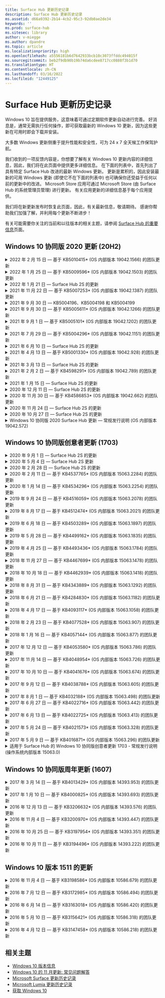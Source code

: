 ```yaml
---
title: Surface Hub 更新历史记录
description: Surface Hub 更新历史记录
ms.assetid: d66a9392-2b14-4cb2-95c3-92db0ae2de34
keywords: ''
ms.prod: surface-hub
ms.sitesec: library
author: v-miegge
ms.author: dpandre
ms.topic: article
ms.localizationpriority: high
ms.openlocfilehash: a5556181b6d7642933bcb10c3073ffddc494015f
ms.sourcegitcommit: beb2f9db90b19b74da6cdee8717cc0888f3b1d70
ms.translationtype: HT
ms.contentlocale: zh-CN
ms.lasthandoff: 03/16/2022
ms.locfileid: "12449125"
---
```

# <a name="surface-hub-update-history"></a>Surface Hub 更新历史记录

Windows 10 旨在提供服务，这意味着可通过定期软件更新自动进行完善。 好消息是，通常无需执行任何操作，即可获取最新的 Windows 10 更新，因为这些更新在可用时即会下载并安装。

大多数 Windows 更新侧重于提升性能和安全性，可为 24 x 7 全天候工作保驾护航。

我们收到的一项反馈内容是，你想要了解有关 Windows 10 更新内容的详细信息，因此，我们将在此页面中提供更多详细信息。 在下面的列表中，首先列出了具有特定 Surface Hub 改进的最新 Windows 更新。 更新是累积的，因此安装最新的可用 Windows 更新 (即使它不在下面的列表中) 也可确保你还受益于任何以前的更新中的改进。 Microsoft Store 应用可通过 Microsoft Store (由 Surface Hub 的系统管理员管理) 进行更新。 有关应用更新的详细信息基于每个应用提供。

我们将在新更新发布时恢复此页面，因此，有关最新信息，敬请期待。 感谢你帮助我们加强了解，并利用每个更新不断进步！

有关可能需要你关注的当前和以往版本的相关主题，请参阅 [Surface Hub 的重要信息](https://support.microsoft.com/products/surface-devices/surface-hub)页面。

## <a name="windows-10-team-2020-update-20h2"></a>Windows 10 协同版 2020 更新 (20H2)

<details>
<summary>2022 年 2 月 15 日 — 基于 KB5010415* (OS 内部版本 19042.1566) 的团队更新</summary>

 此 Surface Hub 更新包含质量改进和安全修复。 [Windows 10 协同版 2020 更新 2](surface-hub-2020-update-whats-new.md#windows-10-team-2020-update-2) 中概述了 Surface Hub 的关键更新，还包括以下内容:

* 修复了允许在设备帐户设置期间禁用 Exchange 服务的修补程序。
* 提高了使用本地 Exchange 邮箱时某些设备帐户设置方案的可靠性。
* 改进了使用 SurfaceHub CSP 时某些 MDM 策略设置方案的可靠性。
* 提高使用 Skype for Business 时传入呼叫方案的可靠性。

有关启用/禁用设备功能和服务的信息，请参阅 [Surface Hub 管理员指南](/surface-hub/)。 *[KB5010415](https://support.microsoft.com/help/5010415)
</details>

<details>
<summary>2022 年 1 月 25 日 — 基于 KB5009596* (OS 内部版本 19042.1503) 的团队更新</summary>

此 Surface Hub 更新包含质量改进和安全修复。 Surface Hub 的关键更新 (尚未在 [Windows 10 更新历史记录](https://support.microsoft.com/help/4581839/windows-10-update-history)中概述) 包含:

* 解决了 Surface Hub 无法向其配置的 Azure Log Analytics 工作区报告数据的问题。
* 解决了从 Surface Hub 的欢迎屏幕启动 Skype for Business 会议可能导致完全最大化的 SfB 客户端无法最小化的问题。
* 解决了 Azure AD 加入的 Surface Hub 未使用会议受邀者列表预填充会议和文件登录的问题。
* 解决了在某些本地方案中无法启用设备帐户密码轮换的问题。

有关启用/禁用设备功能和服务的信息，请参阅 [Surface Hub 管理员指南](/surface-hub/)。 *[KB5009596](https://support.microsoft.com/help/5009596)
</details>

<details>
<summary>2022 年 1 月 21 日 — Surface Hub 2S 的更新</summary>

此更新特定于 Surface Hub 2S，并提供下面概述的驱动程序和固件更新:

* Surface UEFI 更新 - 694.3924.768.0
  * 提高系统安全性和稳定性。
* Intel(R) 管理引擎接口驱动程序 - 2120.100.0.1085
  * 提高系统安全性和稳定性。
</details>

<details>
<summary>2021 年 11 月 22 日 — 基于 KB5007253* (OS 内部版本 19042.1387) 的团队更新</summary>

此 Surface Hub 更新包含质量改进和安全修复。 Surface Hub 的关键更新 (尚未在 [Windows 10 更新历史记录](https://support.microsoft.com/help/4581839/windows-10-update-history)中概述) 包含:

* 修复了在 Surface Hub 上使用 MDM 策略设置“友好名称”时强制执行 32 个字符限制的问题。
* 修复了将 AllowStorageCard MDM 从 0 还原到值 1 (允许存储卡) 时的策略行为。
* 更新以允许 Edge (Chromium) 浏览器访问文件资源管理器中可访问的相同文件位置，包括附加的 USB 驱动器。

有关启用/禁用设备功能和服务的信息，请参阅 [Surface Hub 管理员指南](/surface-hub/)。 *[KB5007253](https://support.microsoft.com/help/5007253)
</details>

<details>
<summary>2021 年 9 月 30 日 — KB5004196、KB5004198 和 KB5004199</summary>

Surface Hub 的这些更新提供 Teams 会议室客户端、Teams 管理中心代理和托管会议室代理。 [Surface Hub 上的 Teams 会议室](surface-hub-teams-rooms.md) 中概述了主要功能。
 
有关启用/禁用设备功能和服务的信息，请参阅 [Surface Hub 管理员指南](/surface-hub/)。
</details>

<details>
<summary>2021 年 9 月 30 日 — 基于 KB5005611* (OS 内部版本 19042.1266) 的团队更新</summary>

此 Surface Hub 更新包含质量改进和安全修复。 Surface Hub 的关键更新 (尚未在 [Windows 10 更新历史记录](https://support.microsoft.com/help/4581839/windows-10-update-history)中概述) 包含:

* 将会议模式 1 (Teams 首选/SfB 可用) 替换为模式 2 功能 (仅限 Teams); 可以使用任一设置，但两者具有相同的效果。

有关启用/禁用设备功能和服务的信息，请参阅 [Surface Hub 管理员指南](/surface-hub/)。 *[KB5005611](https://support.microsoft.com/help/5005611)
</details>

<details>
<summary>2021 年 9 月 1 日 — 基于 KB5005101* (OS 内部版本 19042.1202) 的团队更新</summary>

此 Surface Hub 更新包含质量改进和安全修复。 [Windows 10 协同版 2020 更新 1](surface-hub-2020-update-whats-new.md#windows-10-team-2020-update-1) 中概述了 Surface Hub 的关键更新，还包括以下内容:

* 提高了使用本地 Exchange 邮箱时某些设备帐户设置方案的可靠性。

有关启用/禁用设备功能和服务的信息，请参阅 [Surface Hub 管理员指南](/surface-hub/)。 *[KB5005101](https://support.microsoft.com/help/5005101)
</details>

<details>
<summary>2021 年 7 月 29 日 — 基于 KB5004296* (OS 内部版本 19042.1151) 的团队更新</summary>

此 Surface Hub 更新包含质量改进和安全修复。 Surface Hub 的关键更新 (尚未在 [Windows 10 更新历史记录](https://support.microsoft.com/help/4581839/windows-10-update-history)中概述) 包含:

* 更新到“收集日志”以 csv 格式包含 Windows 诊断数据的功能。
* 修复以确保结束会话清理完全删除与 Edge Chromium 相关的所有数据。
* 在使用 Authenticator 应用时，通过 Azure AD 联接的 Surface Hub 改进了某些方案。

有关启用/禁用设备功能和服务的信息，请参阅 [Surface Hub 管理员指南](/surface-hub/)。 *[KB5004296](https://support.microsoft.com/help/5004296)
</details>

<details>
<summary>2021 年 6 月 10 日 — Surface Hub 2S 的更新</summary>

此更新特定于 Surface Hub 2S，并提供下面概述的驱动程序和固件更新:

* Surface UEFI 更新 - 694.3751.768.0
  * 修复了关键安全漏洞并提高了系统稳定性。
* Surface ME 固件更新 - 11.8.86.3877
  * 修复了关键安全漏洞并提高了系统稳定性。
* Intel(R) 管理引擎接口驱动程序 - 2102.100.0.1044
  * 修复了关键安全漏洞并提高了系统稳定性。
</details>

<details>
<summary>2021 年 4 月 13 日 — 基于 KB5001330* (OS 内部版本 19042.928) 的团队更新</summary>

此 Surface Hub 更新包含质量改进和安全修复。 Surface Hub 的关键更新 (尚未在 [Windows 10 更新历史记录](https://support.microsoft.com/help/4581839/windows-10-update-history)中概述) 包含:

* 解决了某些 Surface Hub 设备仅安装每月 Windows 安全更新而不是所有 Windows 累积更新的问题。

有关启用/禁用设备功能和服务的信息，请参阅 [Surface Hub 管理员指南](/surface-hub/)。 *[KB5001330](https://support.microsoft.com/help/5001330)
</details>

<details>
<summary>2021 年 3 月 13 日 — Surface Hub 2S 的更新</summary>

此更新特定于 Surface Hub 2S，并提供下面概述的驱动程序和固件更新:

* Intel(R) 蓝牙驱动程序 - 22.30.0.4
  * 提高系统安全性和稳定性。
* Intel(R) 图形驱动程序 - 27.20.100.8682
  * 提高系统安全性和稳定性。
* Intel(R) Wi-Fi 驱动程序 - 22.30.0.11
  * 提高系统安全性和稳定性。
</details>

<details>
<summary>2021 年 2 月 2 日 — 基于 KB4598291* (OS 内部版本 19042.789) 的团队更新</summary>

此 Surface Hub 更新包含质量改进和安全修复。 Surface Hub 的关键更新 (尚未在 [Windows 10 更新历史记录](https://support.microsoft.com/help/4581839/windows-10-update-history)中概述) 包含:

* 当设备帐户的 UPN 不等于其 SMTP 时，允许与 Exchange 的日历同步的修补程序。
* 增加了管理员在与 Exchange 同步日历期间禁用新式身份验证的功能。
* 确保在启用“使用设备帐户凭据”功能后，不会提示 Surface Hub 用户输入代理凭据。
* 解决了在使用需要身份验证的代理时，Windows 更新和存储更新检查永远不会完成的问题。
* 在有线引入方案期间提高连接应用的可靠性。

有关启用/禁用设备功能和服务的信息，请参阅 [Surface Hub 管理员指南](/surface-hub/)。 *[KB4598291](https://support.microsoft.com/help/4598291)
</details>

<details>
<summary>2021 年 1 月 15 日 — Surface Hub 2S 的更新</summary>

此更新特定于 Surface Hub 2S，并提供下面概述的驱动程序和固件更新:

* Surface SMC 固件更新 - 3.93.139.0
* Surface UEFI 更新 - 694.3473.768.0
</details>

<details>
<summary>2020 年 12 月 11 日 — Surface Hub 2S 的更新</summary>

此更新特定于 Surface Hub 2S，并提供下面概述的驱动程序和固件更新:

* Surface SMC 固件更新 - 3.92.139.0
* Surface UEFI 更新 - 694.3447.768.0
</details>

<details>
<summary>2020 年 11 月 30 日 — 基于 KB4586853* (OS 内部版本 19042.662) 的团队更新</summary>

此 Surface Hub 更新包含质量改进和安全修复。 Surface Hub 的关键更新 (尚未在 [Windows 10 更新历史记录](https://support.microsoft.com/help/4581839/windows-10-update-history)中概述) 包含:

* 更新到“隐私设置”页面以提供其他选项。
* 解决了已开始的会议不显示在欢迎/开始屏幕上的问题。
* 解决了非 en-US 区域设置的云恢复问题。
* Skype for Business
  * 提高定向音频性能。
  * 减低了在 Skype for Business 通话期间使用手写笔时的“笔击”声音。
* 提高注册到 Windows 预览体验计划时的可靠性。
* 提高了 Windows Team shell 的可靠性。

有关启用/禁用设备功能和服务的信息，请参阅 [Surface Hub 管理员指南](/surface-hub/)。 *[KB4586853](https://support.microsoft.com/help/4586853)
</details>

<details>
<summary>2020 年 11 月 24 日 — Surface Hub 2S 的更新</summary>

此更新特定于 Surface Hub 2S，并提供下面概述的驱动程序和固件更新:

* Surface SMC 固件更新 - 3.91.139.0
  * 提高连接待机可靠性。
* Surface 触控固件更新 - 3.91.139.0
  * 改进连接待机触控响应。
* Surface USB 音频固件更新 - 3.91.139.0
* Surface 触控笔固件更新 - 3.91.139.0
</details>

<details>
<summary>2020 年 10 月 27 日 — Surface Hub 2S 的更新</summary>

此更新特定于 Surface Hub 2S，并提供下面概述的驱动程序和固件更新:

* Surface 系统聚合器固件更新 - 4.14.139.0
* Surface UEFI 更新 - 694.3386.768.0
</details>

<details>
<summary>Windows 10 协同版 2020 Surface Hub 更新 — 常规发行说明 (OS 内部版本 19042.572)</summary>

此 Surface Hub 更新包含质量改进和安全修复。 [Windows 10 更新历史记录](https://support.microsoft.com/help/4581839/windows-10-update-history) 中尚未列出 Surface Hub 的关键更新，请在 [Windows 10 协同版 2020 更新中的新增功能](/surface-hub/surface-hub-2020-update-whats-new) 页面中记录。

更多关于按地区、分发方式和设备类型的更新可用性的信息，请参阅 [安装Windows 10 协同版 2020 更新](/surface-hub/surface-hub-2020-update) 页面。
</details>

## <a name="windows-10-team-creators-update-1703"></a>Windows 10 协同版创意者更新 (1703)

<details>
<summary>2020 年 9 月 1 日 — Surface Hub 2S 的更新</summary>

此更新特定于 Surface Hub 2S，并提供下面概述的驱动程序和固件更新:

* Surface SMC 固件更新 - 1.177.139.0
  * 改进了字段修复方案。
* Surface SSD 固件更新 - 5.14.139.0
  * 改进了系统稳定性。
* Surface 串行中心驱动程序 - 9.40.139.0
  * 改进了系统稳定性。
</details>

<details>
<summary>2020 年 5 月 4 日 — Surface Hub 2S 更新</summary>

此更新特定于 Surface Hub 2S，并提供下面概述的驱动程序和固件更新:

* Surface USB 音频驱动程序 - 15.3.6.0
  * 提高定向音频性能。
* Intel(R) 显示音频驱动程序 - 10.27.0.5
  * 改进屏幕共享方案。
* Intel(R) 图形驱动程序 - 26.20.100.7263
  * 改进了系统稳定性。
* Surface System 驱动程序 - 1.7.139.0
  * 改进了系统稳定性。
* Surface SMC 固件更新 - 1.176.139.0
  * 改进了系统稳定性。
</details>

<details>
<summary>2020 年 2 月 28 日 — Surface Hub 2S 的更新</summary>

此更新特定于 Surface Hub 2S，并提供下面概述的驱动程序和固件更新:

* Surface 集成驱动程序 - 13.46.139.0 
  * 改进显示亮度方案。
* Intel(R) 管理引擎接口驱动程序 - 1914.12.0.1256
  * 改进了系统稳定性。
* Surface SMC 固件更新 - 1.161.139.0
  * 提高触控笔电池性能。
* Surface UEFI 更新 - 694.2938.768.0
  * 改进了系统稳定性。
</details>

<details>
<summary>2020 年 2 月 11 日 — 基于 KB4537765* (OS 内部版本 15063.2284) 的团队更新</summary>

此 Surface Hub 更新包含质量改进和安全修复。 Surface Hub 的关键更新 (尚未在 [Windows 10 更新历史记录](https://support.microsoft.com/help/4018124/windows-10-update-history)中概述) 包含:

* 解决了在 Skype for Business 通话期间其他参与者无法很好地听到 Hub 2S 的问题。
* 提高了在 Surface Hub 中某些阿拉伯语、希伯来语和其他 RTL 语言使用方案的可靠性。

有关启用/禁用设备功能和服务的信息，请参阅 [Surface Hub 管理员指南](/surface-hub/)。
*[KB4537765](https://support.microsoft.com/help/4537765)
</details>

<details>
<summary>2020 年 1 月 14 日 — 基于 KB4534296* (OS 内部版本 15063.2254) 的团队更新</summary>

此 Surface Hub 更新包含质量改进和安全修复。 Surface Hub 的关键更新 (尚未在 [Windows 10 更新历史记录](https://support.microsoft.com/help/4018124/windows-10-update-history)中概述) 包含:

* 解决了 Microsoft Surface Hub 2S 的日志收集问题。

有关启用/禁用设备功能和服务的信息，请参阅 [Surface Hub 管理员指南](/surface-hub/)。
*[KB4534296](https://support.microsoft.com/help/4534296)
</details>

<details>
<summary>2019 年 9 月 24 日 — 基于 KB4516059* (OS 内部版本 15063.2078) 的团队更新</summary>

此 Surface Hub 更新包含质量改进和安全修复。 Surface Hub 的关键更新 (尚未在 [Windows 10 更新历史记录](https://support.microsoft.com/help/4018124/windows-10-update-history)中概述) 包含:

 * 更新到“Surface Hub 2S 恢复设置”页面以准确反映恢复选项。
 * 更新到“Surface Hub 2S 欢迎”屏幕以提高设备的可识别性。
 * 解决了 Windows Team shell 背景显示不正确的问题。
 * 解决了使用 MDM 策略配置时“开始”菜单布局持久性的问题。
 * 修复了 Microsoft Edge 浏览某些内部网站时出现的问题。
 * 修复了 Skype for Business 中在全屏模式下演示时出现的问题。

有关启用/禁用设备功能和服务的信息，请参阅 [Surface Hub 管理员指南](/surface-hub/)。
*[KB4503289](https://support.microsoft.com/help/4503289)
</details>

<details>
<summary>2019 年 8 月 17 日 — 基于 KB4512474*  (OS 内部版本 15063.2021) 的团队更新</summary>

此 Surface Hub 更新包含质量改进和安全修复。 Surface Hub 的关键更新 (尚未在 [Windows 10 更新历史记录](https://support.microsoft.com/help/4018124/windows-10-update-history)中概述) 包含:

 * 请确保 Hub 2S 上的视频输出默认为“重复”模式。
 * 提高了在 Surface Hub 中某些阿拉伯语使用方案的可靠性。

有关启用/禁用设备功能和服务的信息，请参阅 [Surface Hub 管理员指南](/surface-hub/)。
*[KB4503289](https://support.microsoft.com/help/4503289)
 </details>

<details>
<summary>2019 年 6 月 18 日 — 基于 KB4503289* (OS 内部版本 15063.1897) 的团队更新</summary>

此 Surface Hub 更新包含质量改进和安全修复。 Surface Hub 的关键更新 (尚未在 [Windows 10 更新历史记录](https://support.microsoft.com/help/4018124/windows-10-update-history)中概述) 包含:

* 解决了阻止用户使用 Azure Active Directory 帐户登录到 Microsoft Surface Hub 设备的问题。 出现此问题的原因是上一个会话未成功结束。
* 增加了设备账户设置方案中对 TLS 1.2 连接到身份提供者和 Exchange 的支持。
* 为提高 Hub 2S 上的硬件诊断应用可靠性而进行的修复。 
* 为提高 Hub 2S 上首次运行安装体验一致性的修复。 

有关启用/禁用设备功能和服务的信息，请参阅 [Surface Hub 管理员指南](/surface-hub/)。
*[KB4503289](https://support.microsoft.com/help/4503289)
</details>

<details>
<summary>2019 年 5 月 28 日 — 基于 KB4499162* (OS 内部版本 15063.1835) 的团队更新</summary>

此 Surface Hub 更新包含质量改进和安全修复。 Surface Hub 的关键更新 (尚未在 [Windows 10 更新历史记录](https://support.microsoft.com/help/4018124/windows-10-update-history)中概述) 包含:

* 确保在启用“使用设备帐户凭据”功能后，不会提示 Surface Hub 用户输入代理凭据。
* 解决了 Skype 连接由于音频/视频未使用正确的代理而周期性失败的问题。
* 添加了对 Skype for Business 中 TLS 1.2 的支持。
* 解决 Skype 服务器禁用 TLS 1.0 或 TLS 1.1 时 Skype 客户端的 SIP 连接故障。

有关启用/禁用设备功能和服务的信息，请参阅 [Surface Hub 管理员指南](/surface-hub/)。
*[KB4499162](https://support.microsoft.com/help/4499162)
</details>

<details>
<summary>2019 年 4 月 25 日 — 基于 KB4493436* (OS 内部版本 15063.1784) 的团队更新</summary>

此 Surface Hub 更新包含质量改进和安全修复。 Surface Hub 的关键更新 (尚未在 [Windows 10 更新历史记录](https://support.microsoft.com/help/4018124/windows-10-update-history)中概述) 包含:

* 解决连接到 Surface Hub 的某些 USB 设备的视频和音频同步问题。

有关启用/禁用设备功能和服务的信息，请参阅 [Surface Hub 管理员指南](/surface-hub/)。
*[KB4493436](https://support.microsoft.com/help/4493436)
</details>

<details>
<summary>2018 年 11 月 27 日 — 基于 KB4467699* (OS 内部版本 15063.1478) 的团队更新</summary>

此 Surface Hub 更新包含质量改进和安全修复。 Surface Hub 的关键更新 (尚未在 [Windows 10 更新历史记录](https://support.microsoft.com/help/4018124/windows-10-update-history)中概述) 包含:

* 解决了阻止某些用户登录到“我的会议和文件”的问题。

有关启用/禁用设备功能和服务的信息，请参阅 [Surface Hub 管理员指南](/surface-hub/)。
*[KBKB4467699](https://support.microsoft.com/help/KB4467699)
</details>

<details>
<summary>2018 年 10 月 18 日 — 基于 KB4462939* (OS 内部版本 15063.1418) 的团队更新</summary>

此 Surface Hub 更新包含质量改进和安全修复。 Surface Hub 的关键更新 (尚未在 [Windows 10 更新历史记录](https://support.microsoft.com/help/4018124/windows-10-update-history)中概述) 包含:

* Skype for Business 修补程序: 
  * 解决了从睡眠状态恢复时 Skype for Business 连接的问题
  * 解决了设备连接到 Internet 时 Skype for Business 网络连接的问题
  * 解决从目录搜索用户时 Skype for Business 崩溃的问题
* 解决了在企业代理环境中 Hub 错误地报告“无 Internet 连接”的问题。
* 实现了允许客户选择加入新的白板体验的功能。

有关启用/禁用设备功能和服务的信息，请参阅 [Surface Hub 管理员指南](/surface-hub/)。
*[KB4462939](https://support.microsoft.com/help/4462939)
</details>

<details>
<summary>2018 年 8 月 31 日 — 基于 KB4343889* (OS 内部版本 15063.1292) 的团队更新</summary>

此 Surface Hub 更新包含质量改进和安全修复。 Surface Hub 的关键更新 (尚未在 [Windows 10 更新历史记录](https://support.microsoft.com/help/4018124/windows-10-update-history)中概述) 包含:

* 添加对 Microsoft Teams 的支持
* 解决了 Intune 注册中任务管理的问题
* 使管理员能够为 Hub 禁用即时消息和电子邮件服务
* Surface Hub Skype for Business 应用的其他 bug 修复和可靠性改进

有关启用/禁用设备功能和服务的信息，请参阅 [Surface Hub 管理员指南](/surface-hub/)。
*[KB4343889](https://support.microsoft.com/help/4343889)
</details>

<details>
<summary>2018 年 6 月 21 日 — 基于 KB4284830* (OS 内部版本 15063.1182) 的团队更新</summary>

此 Surface Hub 更新包含质量改进和安全修复。 Surface Hub 的关键更新 (尚未在 [Windows 10 更新历史记录](https://support.microsoft.com/help/4018124/windows-10-update-history)中概述) 包含:

* EMEA 中支持 GDPR 要求而进行的遥测更改

有关启用/禁用设备功能和服务的信息，请参阅 [Surface Hub 管理员指南](/surface-hub/)。
*[KB4284830](https://support.microsoft.com/help/KB4284830)
</details>

<details>
<summary>2018 年 4 月 17 日 — 基于 KB4093117* (OS 内部版本 15063.1058) 的团队更新</summary>

此 Surface Hub 更新包含质量改进和安全修复。 Surface Hub 的关键更新 (尚未在 [Windows 10 更新历史记录](https://support.microsoft.com/help/4018124/windows-10-update-history)中概述) 包含:

* 解决了有线投影的问题
* 为某些 MDM (移动设备管理) 策略启用批量更新
* 解决了国际呼叫的电话拨号器的问题
* 解决了 2 个 Surface Hub 加入同一会议时的图像解析度的问题
* 解决 OMS (运营管理套件) 证书处理错误的问题
* 解决了在会话结束后清理时出现的安全问题
* 解决了当 Surface Hub 指定到通道 149 到 165 时 Miracast 的问题
  * 由于区域性政府法规，频道 149 到 165 在欧洲、日本或以色列将继续无法使用

有关启用/禁用设备功能和服务的信息，请参阅 [Surface Hub 管理员指南](/surface-hub/)。
*[KB4093117](https://support.microsoft.com/help/4093117)
</details>

<details>
<summary>2018 年 2 月 23 日 — 基于 KB4077528* (OS 内部版本 15063.907) 的团队更新</summary>

此 Surface Hub 更新包含质量改进和安全修复。 Surface Hub 的关键更新 (尚未在 [Windows 10 更新历史记录](https://support.microsoft.com/help/4018124/windows-10-update-history)中概述) 包含:

* 解决了 MDM 设置未正确应用的问题
* 改进了清理过程

有关启用/禁用设备功能和服务的信息，请参阅 [Surface Hub 管理员指南](/surface-hub/)。
*[KB4077528](https://support.microsoft.com/help/4077528)
</details>

<details>
<summary>2018 年 1 月 16 日 — 基于 KB4057144* (OS 内部版本 15063.877) 的团队更新</summary>

此 Surface Hub 更新包含质量改进和安全修复。 Surface Hub 的关键更新 (尚未在 [Windows 10 更新历史记录](https://support.microsoft.com/help/4018124/windows-10-update-history)中概述) 包含:

* 添加了通过 MDM 管理“开始”菜单磁贴布局的功能
* 修复了密码旋转配置的 MDM Bug

有关启用/禁用设备功能和服务的信息，请参阅 [Surface Hub 管理员指南](/surface-hub/)。
*[KB4057144](https://support.microsoft.com/help/4057144)
</details>

<details>
<summary>2017 年 12 月 12 日 — 基于 KB4053580* (OS 内部版本 15063.786) 的团队更新</summary>

此 Surface Hub 更新包含质量改进和安全修复。 Surface Hub 的关键更新 (尚未在 [Windows 10 更新历史记录](https://support.microsoft.com/help/4018124/windows-10-update-history)中概述) 包含:

* 解决了 Skype for Business 通话期间摄像头视频闪烁 (画面撕裂或闪光) 的问题
* 解决了通知中心 SSD ID 问题

有关启用/禁用设备功能和服务的信息，请参阅 [Surface Hub 管理员指南](/surface-hub/)。
*[KB4053580](https://support.microsoft.com/help/4053580)
</details>

<details>
<summary>2017 年 11 月 14 日 — 基于 KB4048954* (OS 内部版本 15063.726) 的团队更新</summary>

此 Surface Hub 更新包含质量改进和安全修复。 Surface Hub 的关键更新 (尚未在 [Windows 10 更新历史记录](https://support.microsoft.com/help/4018124/windows-10-update-history)中概述) 包含:

* 功能更新，支持客户启用 802.1x 有线网络身份验证 (使用 MDM 策略)。
* 功能更新，可以使用户灵活选择自己想要的应用程序来打开文件。
* 安全修复，确保“结束会话”的清理操作彻底删除用户帐户与设备间的所有连接。
* 性能修复，缩短清理用时和 Miracast 连接用时。
* 引入了可用于临时会议期间的“便捷身份验证”功能。
* 安全修复，确保服务组件使用的代理与设备所配置的代理相同。
* 减少并更彻底地保护了经过设备传输的遥测，减少了带宽占用。
* 启用了可以使用户在会议结束后向 Microsoft 提供反馈的功能。

有关启用/禁用设备功能和服务的信息，请参阅 [Surface Hub 管理员指南](/surface-hub/)。
*[KB4048954](https://support.microsoft.com/help/4048954)
</details>

<details>
<summary>2017 年 10 月 10 日 — 基于 KB4041676* (OS 内部版本 15063.674) 的团队更新</summary>

此 Surface Hub 更新包含质量改进和安全修复。 Surface Hub 的关键更新 (尚未在 [Windows 10 更新历史记录](https://support.microsoft.com/help/4018124/windows-10-update-history)中概述) 包含:

* Skype for Business
  * 解决了从睡眠状态恢复时需要重新启动设备的问题。
  * 修复了外部联系人未能通过 Skype Online Hub 帐户解决的问题。
* PowerPoint
  * 修复了某些 PowerPoint 演示文稿不能在中心上投影的问题。
* 概要
  * 进行了相关修复，解决了系统管理员无法禁用 USB 端口的问题。

*[KB4041676](https://support.microsoft.com/help/4041676)
</details>

<details>
<summary>2017 年 9 月 12 日 — 基于 KB4038788* (OS 内部版本 15063.605) 的团队更新 </summary>

此 Surface Hub 更新包含质量改进和安全修复。 Surface Hub 的关键更新 (尚未在 [Windows 10 更新历史记录](https://support.microsoft.com/help/4018124/windows-10-update-history)中概述) 包含:

* 安全性
  * 解决了设备从睡眠状态唤醒时 Bitlocker 存在的问题。
* 概要
  * 减少设备运行状况遥测的频率/数量，同时提高了系统性能。
  * 修复了阻止设备收集系统日志的问题。

*[KB4038788](https://support.microsoft.com/help/4038788)
</details>

<details>
<summary>2017 年 8 月 1 日 — 基于 KB4032188* (OS 内部版本 15063.498) 的团队更新</summary>

* Skype for Business 
  * 解决了需要重试或重新启动系统的 Skype for Business 登录问题。
  * 解决了 Skype for Business 会议时间显示错误的问题。
  * 进行了相关修复，提高了 Surface Hub Skype for Business 的可靠性。

*[KB4032188](https://support.microsoft.com/help/4032188)
</details>

<details>
<summary>2017 年 6 月 27 日 — 基于 KB4022716* (OS 内部版本 15063.442) 的团队更新</summary>

此 Surface Hub 更新包含质量改进和安全修复。 Surface Hub 的关键更新 (尚未在 [Windows 10 更新历史记录](https://support.microsoft.com/help/4018124/windows-10-update-history)中概述) 包含:

* 解决了 NVIDIA 驱动程序崩溃的问题，从而避免可能需要关闭处于睡眠状态的 84 英寸 Surface Hub 的电源 (需要手动重启)。
* 解决了某些应用无法在 84 英寸 Surface Hub 上启动的问题。

*[KB4022716](https://support.microsoft.com/help/4022716)
</details>

<details>
<summary>2017 年 6 月 13 日 — 基于 KB4022725* (OS 内部版本 15063.413) 的团队更新</summary>

此 Surface Hub 更新包含质量改进和安全修复。 Surface Hub 的关键更新 (尚未在 [Windows 10 更新历史记录](https://support.microsoft.com/help/4018124/windows-10-update-history)中概述) 包含:

* 概要
  * 解决了使用手写笔时笔墨滴落的问题
  * 解决了导致“清理”会议时间延长的问题

*[KB4022725](https://support.microsoft.com/help/4022725)
</details>

<details>
<summary>2017 年 5 月 24 日 — 基于 KB4021573* (OS 内部版本 15063.328) 的团队更新</summary>

此 Surface Hub 更新包含质量改进和安全修复。 Surface Hub 的关键更新 (尚未在 [Windows 10 更新历史记录](https://support.microsoft.com/help/4018124/windows-10-update-history)中概述) 包含:

* 概要
  * 解决了更新期间保留代理设置的问题

*[KB4021573](https://support.microsoft.com/help/4021573)
</details>

<details>
<summary>2017 年 5 月 9 日 — 基于 KB4016871* (OS 内部版本 15063.296) 的团队更新</summary>

此 Surface Hub 更新包含质量改进和安全修复。 Surface Hub 的关键更新 (尚未在 [Windows 10 更新历史记录](https://support.microsoft.com/help/4018124/windows-10-update-history)中概述) 包含:

* 概要
  * 解决了睡眠/唤醒周期问题
  * 解决了多个重置和恢复问题
  * 解决了“更新历史记录”选项卡问题
  * 解决了 Miracast 服务启动问题
* 应用
  * 修复了应用包更新错误

*[KB4016871](https://support.microsoft.com/help/4016871)
</details>

<details>
<summary>适用于 Surface Hub 的 Windows 10 协同版创意者更新 1703 - 常规发行说明 (操作系统内部版本 15063.0)</summary>

此 Surface Hub 更新包含质量改进和安全修复。 Surface Hub 的关键更新 (尚未在 [Windows 10 更新历史记录](https://support.microsoft.com/help/4018124/windows-10-update-history)中概述) 包含:

* 改善大屏幕体验 
  * 改进了“欢迎”和“开始”中的会议传送
  * 可直接从“开始”菜单加入会议和结束会话
  * 应用可在会话期间利用屏幕的更多部分
  * 简化了 Skype 控件
  * 改进了用于提供反馈的机制
* 访问我的个人内容*
  * “欢迎”或“开始”中的个人单一登录
  * 可直接从“开始”菜单加入会议和结束会话
  * 可直接从“开始”菜单通过 OneDrive for Business 访问个人文件
  * 预填充了与会者的登录信息
  * 利用“验证器”应用简化了身份验证流**
* 部署和可管理性 
  * 通过批量预配简化了 OOBE 体验
  * 基于云的设备恢复服务
  * 企业客户端证书支持
  * 改进了代理凭据支持
  * 添加和改进了 Skype 服务质量 (QoS) 配置支持
  * 添加了在“设置”中设置默认设备音量的功能
  * 改进了 MDM 对 Surface Hub [设置](/surface-hub/remote-surface-hub-management)的支持
* 增强了安全性 
  * 添加了将 U 盘仅限于 BitLocker 的功能
  * 添加了通过 MDM 禁用 USB 端口的功能
  * 添加了在超时期间禁用“恢复会话”功能的功能
  * 添加了有线 802.1x 支持
* 音频和投影
  * 杜比音频“人工扬声器”增强功能
  * 减低了在 Skype for Business 通话期间使用手写笔时的“笔击”声音
  * 添加了对 Miracast 基础结构连接的支持
* 可靠性和性能修复
  * 解决了多个重置和恢复问题
  * 解决了利用客户端证书时的 Surface Hub Exchange 身份验证问题
  * 改进了 WLAN 网络连接和凭据稳定性
  * 修复了视频播放期间的 Miracast 音频弹出和同步问题
  * 包括了用于禁用自动连接行为的设置

*单一登录功能需要使用 Office365 和 OneDrive for Business** 有关服务要求，请参阅管理员指南

</details>

## <a name="windows-10-team-anniversary-update-1607"></a>Windows 10 协同版周年更新 (1607)

<details>
<summary>2017 年 3 月 14 日 — 基于 KB4013429* (OS 内部版本 14393.953) 的团队更新</summary>

此 Surface Hub 更新包含质量改进和安全修复。 Surface Hub 的关键更新 (尚未在 [Windows 10 更新历史记录](https://support.microsoft.com/help/4018124/windows-10-update-history)中概述) 包含:

* 概要
  * 文件资源管理器的安全修复，用于防止导航到受限的文件位置
* Skype for Business
  * 进行了相关修复，解决了远程桌面屏幕共享期间出现的延迟问题

*[KB4013429](https://support.microsoft.com/help/4013429)
</details>

<details>
<summary>2017 年 1 月 10 日 — 基于 KB4000825* (OS 内部版本 14393.693) 的团队更新</summary>

此 Surface Hub 更新包含质量改进和安全修复。 Surface Hub 的关键更新 (尚未在 [Windows 10 更新历史记录](https://support.microsoft.com/help/4018124/windows-10-update-history)中概述) 包含:

* 支持选择将 106/109 键盘布局用于日语物理键盘

*[KB4000825](https://support.microsoft.com/help/4000825)
</details>

<details>
<summary>2016 年 12 月 13 日 — 基于 KB3206632* (OS 内部版本 14393.576) 的团队更新</summary>

此 Surface Hub 更新包含质量改进和安全修复。 Surface Hub 的关键更新 (尚未在 [Windows 10 更新历史记录](https://support.microsoft.com/help/4018124/windows-10-update-history)中概述) 包含:

* 解决了有线连接音频失真问题

*[KB3206632](https://support.microsoft.com/help/3206632)
</details>

<details>
<summary>2016 年 11 月 4 日 — 基于 KB3200970* (OS 内部版本 14393.447) 的团队更新</summary>

此适用于 Surface Hub 的 Windows 10 协同版周年更新(版本 1607)包含质量改进和安全修复。 Surface Hub 的关键更新 (尚未在 [Windows 10 更新历史记录](https://support.microsoft.com/help/4018124/windows-10-update-history)中概述) 包含:

* Skype for Business bug 修复，用于提高可靠性

*[KB3200970](https://support.microsoft.com/help/3200970)
</details>

<details>
<summary>2016 年 10 月 25 日 — 基于 KB3197954* (OS 内部版本 14393.351) 的团队更新</summary>

此 Surface Hub 更新包含质量改进和安全修复。 Surface Hub 的关键更新 (尚未在 [Windows 10 更新历史记录](https://support.microsoft.com/help/4018124/windows-10-update-history)中概述) 包含:

* 支持操作系统和 BIOS 中的全新“睡眠”功能，可减少 Surface Hub 的耗电量，并提高其长期可靠性
* 概要
  * 解决了屏幕键盘有时不显示的情况
  * 解决了打开已计划会议时偶尔发生白板应用程序转向的问题
  * 解决了在重置设备后阻止管理员更改本地管理员密码的问题
  * 更改了 BIOS，可解决重置设备期间状态栏跟踪出现的问题
  * UEFI 更新，可解决电源关闭问题

*[KB3197954](https://support.microsoft.com/help/3197954)
</details>

<details>
<summary>2016 年 10 月 11 日 — 基于 KB3194496* (OS 内部版本 14393.222) 的团队更新</summary>

此更新为 Surface Hub 带来 Windows 10 协同版周年更新，并且包含质量改进和安全修复。 (安装后设备将运行 Windows 10 版本 1607。)[Windows 10 更新历史记录](https://support.microsoft.com/help/4018124/windows-10-update-history) 中尚未概述 Surface Hub 的关键更新，包括:

* Skype for Business
  * 提高了加入会议时的性能，包括解决了使用联合帐户加入会议时出现的问题
  * 适用于 Surface Hub 的 Skype for Business 目前提供基于视频的屏幕共享 (VBSS) 支持
  * 解决了空闲时间超过 5 分钟后断开连接的问题
  * 解决了 Skype 中心到中心屏幕共享失败的问题
  * 改进了 Skype 视频，其中包括:
    * 与多个视频演示者举行会议期间丢失视频
    * 通话期间剪裁视频
    * 无法为其他参与者显示传出呼叫视频
  * 解决了出现 UPN 登录错误的问题
  * 解决了使用会话启动协议 (SIP) 呼叫期间拨号盘存在的问题
* 白板
  * 用户现在可以使用 OneDrive 联机服务 (通过共享功能) 保存和恢复白板会话
  * 改进了从扩展坞中删除手写笔时启动白板的操作
* 应用
  * 预安装了 OneDrive 应用，用于访问你的个人和工作文件
  * 预安装了 Photos 应用，用于查看照片和观看视频
  * 预安装了 PowerBI 应用，用于查看仪表板
  * Office 应用 (Word、Excel 和 PowerPoint) 都支持墨迹
  * 基于 Surface Hub 的 Edge 目前支持基于 Flash 的网站
* 概要
  * 支持选择音频设备 (适用于使用外部音频设备连接的 Surface Hub)
  * 在 DisplayPort 输出连接器上实现了对 HDCP 的支持
  * 更改了系统 UI 设置，可优化可用性 (有关其他详细信息，请参考[用户和管理员指南](https://www.microsoft.com/surface/support/surface-hub))
  * 修复了 Bug 并优化了性能，可加速 Azure Active Directory 登录流
  * 显著缩短了重置和还原 Surface Hub 所需的时间
  * Windows Defender UI 已添加在设置中
  * 改进了通过 UX 触控启动的操作
  * 在受支持设备上实现了对通过 Miracast 执行 1080p 以上无线投影的支持
  * 解决了启动时出现“没有 Internet 连接”和“约会可能已过期”的通知误报状态
  * 提升了屏幕键盘的可靠性
  * 添加了对使用 Windows 映像和配置设计器 (ICD) 创建 Surface Hub 预配程序包的支持，并改进了基于操作管理套件 (OMS) 的 Surface Hub 监控解决方案

*[KB3194496](https://support.microsoft.com/help/3194496)
</details>

## <a name="updates-for-windows-10-version-1511"></a>Windows 10 版本 1511 的更新

<details>
<summary>2016 年 11 月 4 日 — 基于 KB3198586* (OS 内部版本 10586.679) 的团队更新</summary>

此适用于 Surface Hub 的 Windows 10 协同版 (版本 1511) 的更新包含质量改进和安全修复 (在 [Windows 10 更新历史记录](https://support.microsoft.com/help/4018124/windows-10-update-history)中概述)。 此更新中没有 Surface Hub 的特定项目。

*[KB3198586](https://support.microsoft.com/help/3198586)
</details>

<details>
<summary>2016 年 7 月 12 日 — 基于 KB3172985* (OS 内部版本 10586.494) 的团队更新</summary>

此更新包含质量改进和安全修补。 此更新未引入任何新的操作系统功能。 特定于 Surface Hub 的关键更改 (这些更改尚未包括在 [Windows 10 更新历史记录](https://support.microsoft.com/help/4018124/windows-10-update-history)中) 包含:

* 修复了导致 Windows 系统崩溃的问题
* 修复了导致 Edge 反复崩溃的问题
* 修复了导致预关机服务崩溃的问题
* 修复了在会话后无法正确删除某应用数据的问题
* 更新了 Broadcom NFC 驱动程序，可提高 NFC 性能
* 更新了 Marvell WLAN 驱动程序，可提高 Miracast 性能
* 更新了 Nvidia 驱动程序，可修复显示器 bug，包括 84 英寸 Surface Hub 设备显示内容变暗或模糊的问题
* 修复了多个 Skype for Business 问题，其中包括: 
  * 导致了 Skype for Business 在会议期间断开连接的问题
  * 在会议组织者使用联合配置时用户无法加入会议的问题
  * 启用 Skype for Business 应用程序共享
  * 导致了 Skype 应用程序崩溃的问题
* 在“设置”中添加了提示，用于通知用户如果设备重置在完成前中断，则操作系统可能会受损

*[KB3172985](https://support.microsoft.com/help/3172985)
</details>

<details>
<summary>2016 年 6 月 14 日 — 基于 KB3163018* (OS 内部版本 10586.420) 的团队更新</summary>

此 Surface Hub 更新包含质量改进和安全修复。 此更新未引入任何新的操作系统功能。 Surface Hub 的关键更新 (尚未在 [Windows 10 更新历史记录](https://support.microsoft.com/help/4018124/windows-10-update-history)中概述) 包含:

* 受限的版本。 有关 Surface Hub 的特定程序包的详细信息，请参考 2016 年 7 月 12 日 - [KB3172985](https://support.microsoft.com/en-us/help/3172985) (操作系统内部版本 10586.494)

*[KB3163018](https://support.microsoft.com/help/3163018)
</details>

<details>
<summary>2016 年 5 月 10 日 — 基于 KB3156421* (OS 内部版本 10586.318) 的团队更新</summary>

此 Surface Hub 更新包含质量改进和安全修复。 此更新未引入任何新的操作系统功能。 Surface Hub 的关键更新 (尚未在 [Windows 10 更新历史记录](https://support.microsoft.com/help/4018124/windows-10-update-history)中概述) 包含:

* 修复了阻止安装某些 Microsoft Store 应用 (OneDrive) 的问题
* 修复了导致触控输入在应用程序中停止响应的问题

*[KB3156421](https://support.microsoft.com/help/3156421)
</details>

<details>
<summary>2016 年 4 月 12 日 — 基于 KB3147458* (OS 内部版本 10586.218) 的团队更新</summary>

此 Surface Hub 更新包含质量改进和安全修复。 此更新未引入任何新的操作系统功能。 Surface Hub 的关键更新 (尚未在 [Windows 10 更新历史记录](https://support.microsoft.com/help/4018124/windows-10-update-history)中概述) 包含:

* 修复了在会话之间未正确重置音量的问题

*[KB3147458](https://support.microsoft.com/help/3147458)
</details>

## <a name="related-topics"></a>相关主题

* [Windows 10 版本信息](https://go.microsoft.com/fwlink/p/?LinkId=724328)
* [Windows 10 的 11 月更新: 常见问题解答](https://windows.microsoft.com/windows-10/windows-update-faq)
* [Microsoft Surface 更新历史记录](https://go.microsoft.com/fwlink/p/?LinkId=724327)
* [Microsoft Lumia 更新历史记录](https://go.microsoft.com/fwlink/p/?LinkId=785968)
* [获取 Windows 10](https://go.microsoft.com/fwlink/p/?LinkId=616447)
